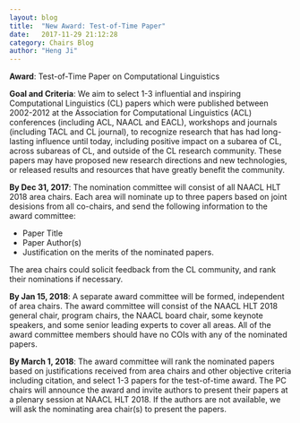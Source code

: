 ```yaml
---
layout: blog
title:  "New Award: Test-of-Time Paper"
date:   2017-11-29 21:12:28
category: Chairs Blog
author: "Heng Ji"
---
```

**Award**: Test-of-Time Paper on Computational Linguistics

**Goal and Criteria**: We aim to select 1-3 influential and inspiring Computational Linguistics (CL) papers which were published between 2002-2012 at the Association for Computational Linguistics (ACL) conferences (including ACL, NAACL and EACL), workshops and journals (including TACL and CL journal), to recognize research that has had long-lasting influence until today, including positive impact on a subarea of CL, across subareas of CL, and outside of the CL research community. These papers may have proposed new research directions and new technologies, or released results and resources that have greatly benefit the community.

**By Dec 31, 2017**: The nomination committee will consist of all NAACL HLT 2018 area chairs. Each area will nominate up to three papers based on joint desisions from all co-chairs, and send the following information to the award committee:

* Paper Title
* Paper Author(s)
* Justification on the merits of the nominated papers.

The area chairs could solicit feedback from the CL community, and rank their nominations if necessary.

**By Jan 15, 2018**: A separate award committee will be formed, independent of area chairs. The award committee will consist of the NAACL HLT 2018 general chair, program chairs, the NAACL board chair, some keynote speakers, and some senior leading experts to cover all areas. All of the award committee members should have no COIs with any of the nominated papers.

**By March 1, 2018**: The award committee will rank the nominated papers based on justifications received from area chairs and other objective criteria including citation, and select 1-3 papers for the test-of-time award. The PC chairs will announce the award and invite authors to present their papers at a plenary session at NAACL HLT 2018. If the authors are not available, we will ask the nominating area chair(s) to present the papers.

